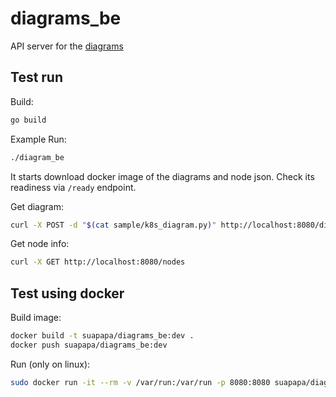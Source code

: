 # diagrams_be

API server for the [diagrams](https://diagrams.mingrammer.com/)

## Test run

Build:

```bash
go build
```

Example Run:

```bash
./diagram_be
```

It starts download docker image of the diagrams and node json.
Check its readiness via `/ready` endpoint.

Get diagram:

```bash
curl -X POST -d "$(cat sample/k8s_diagram.py)" http://localhost:8080/diagram
```

Get node info:

```bash
curl -X GET http://localhost:8080/nodes
```

## Test using docker

Build image:

```bash
docker build -t suapapa/diagrams_be:dev .
docker push suapapa/diagrams_be:dev
```

Run (only on linux):

```bash
sudo docker run -it --rm -v /var/run:/var/run -p 8080:8080 suapapa/diagrams_be:dev
```